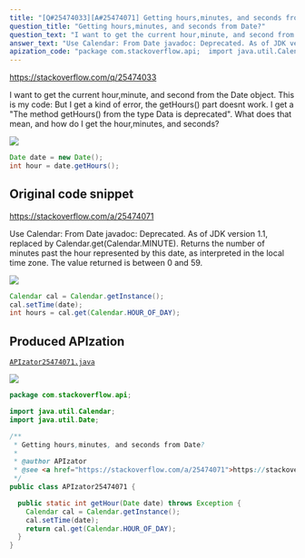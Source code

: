 ```yaml
---
title: "[Q#25474033][A#25474071] Getting hours,minutes, and seconds from Date?"
question_title: "Getting hours,minutes, and seconds from Date?"
question_text: "I want to get the current hour,minute, and second from the Date object. This is my code: But I get a kind of error, the getHours() part doesnt work. I get a \"The method getHours() from the type Data is deprecated\". What does that mean, and how do I get the hour,minutes, and seconds?"
answer_text: "Use Calendar: From Date javadoc: Deprecated. As of JDK version 1.1, replaced by Calendar.get(Calendar.MINUTE). Returns the number of minutes past the hour represented by this date, as interpreted in the local time zone. The value returned is between 0 and 59."
apization_code: "package com.stackoverflow.api;  import java.util.Calendar; import java.util.Date;  /**  * Getting hours,minutes, and seconds from Date?  *  * @author APIzator  * @see <a href=\"https://stackoverflow.com/a/25474071\">https://stackoverflow.com/a/25474071</a>  */ public class APIzator25474071 {    public static int getHour(Date date) throws Exception {     Calendar cal = Calendar.getInstance();     cal.setTime(date);     return cal.get(Calendar.HOUR_OF_DAY);   } }"
---
```


https://stackoverflow.com/q/25474033

I want to get the current hour,minute, and second from the Date object.
This is my code:
But I get a kind of error, the getHours() part doesnt work. I get a &quot;The method getHours() from the type Data is deprecated&quot;. What does that mean, and how do I get the hour,minutes, and seconds?


<div class="code-logo"><img src="/stackoverflow.png" /></div>

```java
Date date = new Date();
int hour = date.getHours();
```


## Original code snippet

https://stackoverflow.com/a/25474071

Use Calendar:
From Date javadoc:
Deprecated. As of JDK version 1.1, replaced by Calendar.get(Calendar.MINUTE).
Returns the number of minutes past the hour represented by this date, as interpreted in the local time zone. The value returned is between 0 and 59.

<div class="code-logo"><img src="/stackoverflow.png" /></div>

```java
Calendar cal = Calendar.getInstance();
cal.setTime(date);  
int hours = cal.get(Calendar.HOUR_OF_DAY);
```

## Produced APIzation

[`APIzator25474071.java`](https://github.com/pasqualesalza/apization/raw/main/data/search/APIzator25474071.java)

<div class="code-logo"><img src="/apizator.png" /></div>

```java
package com.stackoverflow.api;

import java.util.Calendar;
import java.util.Date;

/**
 * Getting hours,minutes, and seconds from Date?
 *
 * @author APIzator
 * @see <a href="https://stackoverflow.com/a/25474071">https://stackoverflow.com/a/25474071</a>
 */
public class APIzator25474071 {

  public static int getHour(Date date) throws Exception {
    Calendar cal = Calendar.getInstance();
    cal.setTime(date);
    return cal.get(Calendar.HOUR_OF_DAY);
  }
}

```